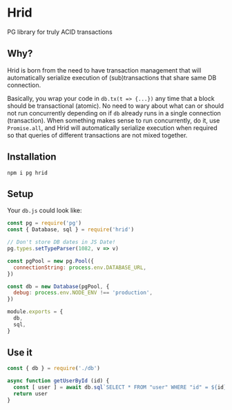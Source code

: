 # Hrid
PG library for truly ACID transactions

## Why?
Hrid is born from the need to have transaction management that will automatically serialize execution of (sub)transactions that share same DB connection.

Basically, you wrap your code in `db.tx(t => {...})` any time that a block should be transactional (atomic). No need to wary about what can or should not run concurrently depending on if `db` already runs in a single connection (transaction). When something makes sense to run concurrently, do it, use `Promise.all`, and Hrid will automatically serialize execution when required so that queries of different transactions are not mixed together.

## Installation

```
npm i pg hrid
```

## Setup

Your `db.js` could look like:

```js
const pg = require('pg')
const { Database, sql } = require('hrid')

// Don't store DB dates in JS Date!
pg.types.setTypeParser(1082, v => v)

const pgPool = new pg.Pool({
  connectionString: process.env.DATABASE_URL,
})

const db = new Database(pgPool, {
  debug: process.env.NODE_ENV !== 'production',
})

module.exports = {
  db,
  sql,
}
```

## Use it

```js
const { db } = require('./db')

async function getUserById (id) {
  const [ user ] = await db.sql`SELECT * FROM "user" WHERE "id" = ${id}`
  return user
}
```
